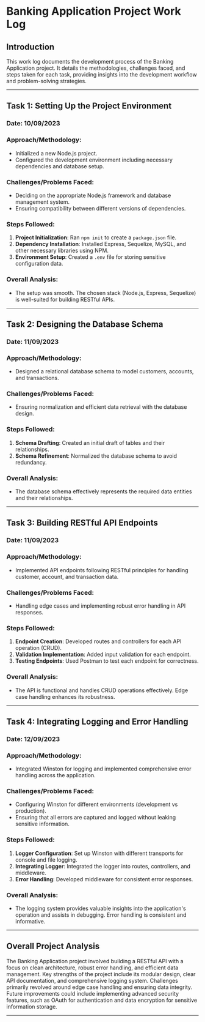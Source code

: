 # Banking Application Project Work Log

## Introduction

This work log documents the development process of the Banking Application project. It details the methodologies, challenges faced, and steps taken for each task, providing insights into the development workflow and problem-solving strategies.

---

## Task 1: Setting Up the Project Environment

### Date: 10/09/2023
### Approach/Methodology:
- Initialized a new Node.js project.
- Configured the development environment including necessary dependencies and database setup.

### Challenges/Problems Faced:
- Deciding on the appropriate Node.js framework and database management system.
- Ensuring compatibility between different versions of dependencies.

### Steps Followed:
1. **Project Initialization**: Ran `npm init` to create a `package.json` file.
2. **Dependency Installation**: Installed Express, Sequelize, MySQL, and other necessary libraries using NPM.
3. **Environment Setup**: Created a `.env` file for storing sensitive configuration data.

### Overall Analysis:
- The setup was smooth. The chosen stack (Node.js, Express, Sequelize) is well-suited for building RESTful APIs.

---

## Task 2: Designing the Database Schema

### Date: 11/09/2023
### Approach/Methodology:
- Designed a relational database schema to model customers, accounts, and transactions.

### Challenges/Problems Faced:
- Ensuring normalization and efficient data retrieval with the database design.

### Steps Followed:
1. **Schema Drafting**: Created an initial draft of tables and their relationships.
2. **Schema Refinement**: Normalized the database schema to avoid redundancy.

### Overall Analysis:
- The database schema effectively represents the required data entities and their relationships.

---

## Task 3: Building RESTful API Endpoints

### Date: 11/09/2023
### Approach/Methodology:
- Implemented API endpoints following RESTful principles for handling customer, account, and transaction data.

### Challenges/Problems Faced:
- Handling edge cases and implementing robust error handling in API responses.

### Steps Followed:
1. **Endpoint Creation**: Developed routes and controllers for each API operation (CRUD).
2. **Validation Implementation**: Added input validation for each endpoint.
3. **Testing Endpoints**: Used Postman to test each endpoint for correctness.

### Overall Analysis:
- The API is functional and handles CRUD operations effectively. Edge case handling enhances its robustness.

---

## Task 4: Integrating Logging and Error Handling

### Date: 12/09/2023
### Approach/Methodology:
- Integrated Winston for logging and implemented comprehensive error handling across the application.

### Challenges/Problems Faced:
- Configuring Winston for different environments (development vs production).
- Ensuring that all errors are captured and logged without leaking sensitive information.

### Steps Followed:
1. **Logger Configuration**: Set up Winston with different transports for console and file logging.
2. **Integrating Logger**: Integrated the logger into routes, controllers, and middleware.
3. **Error Handling**: Developed middleware for consistent error responses.

### Overall Analysis:
- The logging system provides valuable insights into the application's operation and assists in debugging. Error handling is consistent and informative.

---

## Overall Project Analysis

The Banking Application project involved building a RESTful API with a focus on clean architecture, robust error handling, and efficient data management. Key strengths of the project include its modular design, clear API documentation, and comprehensive logging system. Challenges primarily revolved around edge case handling and ensuring data integrity. Future improvements could include implementing advanced security features, such as OAuth for authentication and data encryption for sensitive information storage.

---
